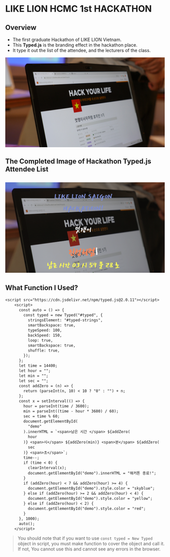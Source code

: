 # LIKE LION HCMC 1st HACKATHON

## Overview

- The first graduate Hackathon of LIKE LION Vietnam.
- This **Typed.js** is the branding effect in the hackathon place.
- It type it out the list of the attendee, and the lecturers of the class.

![likelion](./likelion_hcmc.JPG)

## The Completed Image of Hackathon Typed.js Attendee List

## ![Attendees'List](./typejs.png)

## What Function I Used?

```
<script src="https://cdn.jsdelivr.net/npm/typed.js@2.0.11"></script>
    <script>
      const auto = () => {
        const typed = new Typed("#typed", {
          stringsElement: "#typed-strings",
          smartBackspace: true,
          typeSpeed: 100,
          backSpeed: 150,
          loop: true,
          smartBackspace: true,
          shuffle: true,
        });
      };
      let time = 14400;
      let hour = "";
      let min = "";
      let sec = "";
      const addZero = (n) => {
        return (parseInt(n, 10) < 10 ? "0" : "") + n;
      };
      const x = setInterval(() => {
        hour = parseInt(time / 3600);
        min = parseInt((time - hour * 3600) / 60);
        sec = time % 60;
        document.getElementById(
          "demo"
        ).innerHTML = `<span>남은 시간 </span> ${addZero(
          hour
        )} <span>시</span> ${addZero(min)} <span>분</span> ${addZero(
          sec
        )} <span>초</span>`;
        time--;
        if (time < 0) {
          clearInterval(x);
          document.getElementById("demo").innerHTML = "해커톤 종료!";
        }
        if (addZero(hour) < 7 && addZero(hour) >= 4) {
          document.getElementById("demo").style.color = "skyblue";
        } else if (addZero(hour) >= 2 && addZero(hour) < 4) {
          document.getElementById("demo").style.color = "yellow";
        } else if (addZero(hour) < 2) {
          document.getElementById("demo").style.color = "red";
        }
      }, 1000);
      auto();
    </script>
```

> You should note that if you want to use `const typed = New Typed` object in script, you must make function to cover the object and call it. If not, You cannot use this and cannot see any errors in the browser.
